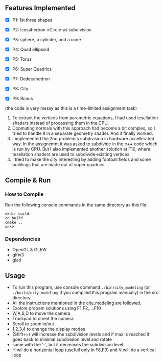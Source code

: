 ## Features Implemented

- [x] P1: 1st three shapes
- [x] P2: Icosahedron->Circle w/ subdivision
- [x] P3: sphere, a cylinder, and a cone
- [x] P4: Quad ellipsoid
- [x] P5: Torus
- [x] P6: Super Quadrics 
- [x] P7: Dodecahedron
- [x] P8: City
- [x] P9: Bonus 


(the code is very messy as this is a time-limited assignment task)

1. To extract the vertices from parametric equations, I had used tesellation shaders instead of processing them in the CPU.
2. Copmuting normals with this approach had become a bit complex, so I tried to handle it in a separate geometry shader. And it finally worked. 
3. I implemented the 2nd problem's subdivision in hardware accellerated way. In the assignemnt it was asked to subdivide in the c++ code which is run by CPU. But I also implemented another solution at F10, where tesellation shaders are used to subdivide existing vertices.  
3. I tried to make the city interesting by adding football fields and some buildings that are made out of super quadrics. 

## Compile & Run

### How to Compile

Run the following console commands in the same directory as this file: 

```
mkdir build
cd build
cmake ..
make
```

### Dependencies

- OpenGL & GLEW
- glfw3
- glad

## Usage

- To run this program, use console command `./bin/city_modeling` (or `./build/city_modeling` if you compiled this program manually) in the src directory. 
- All the instructions mentioned in the city_modeling are followed.
- Explore probem solutions using F1,F2,....F10
- W,A,S,D to move the camera
- Trackpad to orient the camera
- Scroll to zoom in/out
- 1,2,3,4 to change the display modes
- (Shift+=) will increase the subdivision levels and if max is reached it goes back to minimal subdivision level and rotate
- same with the '-', but it decreases the subdivision level
- H wil do a horizontal loop  (usefull only in F8,F9) and V will do a vertical loop
